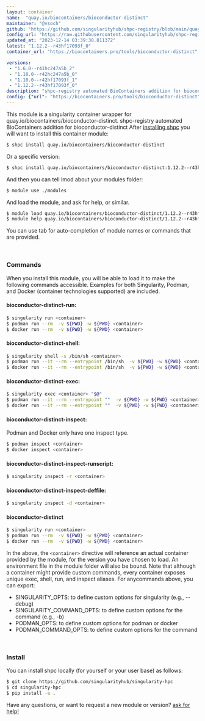 ```yaml
---
layout: container
name:  "quay.io/biocontainers/bioconductor-distinct"
maintainer: "@vsoch"
github: "https://github.com/singularityhub/shpc-registry/blob/main/quay.io/biocontainers/bioconductor-distinct/container.yaml"
config_url: "https://raw.githubusercontent.com/singularityhub/shpc-registry/main/quay.io/biocontainers/bioconductor-distinct/container.yaml"
updated_at: "2023-12-14 03:39:38.811372"
latest: "1.12.2--r43hf17093f_0"
container_url: "https://biocontainers.pro/tools/bioconductor-distinct"

versions:
 - "1.6.0--r41hc247a5b_2"
 - "1.10.0--r42hc247a5b_0"
 - "1.10.0--r42hf17093f_1"
 - "1.12.2--r43hf17093f_0"
description: "shpc-registry automated BioContainers addition for bioconductor-distinct"
config: {"url": "https://biocontainers.pro/tools/bioconductor-distinct", "maintainer": "@vsoch", "description": "shpc-registry automated BioContainers addition for bioconductor-distinct", "latest": {"1.12.2--r43hf17093f_0": "sha256:b71ceb640b7b96b519ee30ab1c82bdbc66e61cc8246df6e5e4a3b004ed44403e"}, "tags": {"1.6.0--r41hc247a5b_2": "sha256:30688b1389360b9eda0606d2868bda169ff893f0d77ee6b96569c92429848869", "1.10.0--r42hc247a5b_0": "sha256:586889d983ef45d30915d5a2e520de60b270f33896257718c80ebf060c100f6a", "1.10.0--r42hf17093f_1": "sha256:00ea17a1760f16c614e9bf986848c8d9a2cdf047e104cf039ff5f00753a179fa", "1.12.2--r43hf17093f_0": "sha256:b71ceb640b7b96b519ee30ab1c82bdbc66e61cc8246df6e5e4a3b004ed44403e"}, "docker": "quay.io/biocontainers/bioconductor-distinct"}
---
```


This module is a singularity container wrapper for quay.io/biocontainers/bioconductor-distinct.
shpc-registry automated BioContainers addition for bioconductor-distinct
After [installing shpc](#install) you will want to install this container module:


```bash
$ shpc install quay.io/biocontainers/bioconductor-distinct
```

Or a specific version:

```bash
$ shpc install quay.io/biocontainers/bioconductor-distinct:1.12.2--r43hf17093f_0
```

And then you can tell lmod about your modules folder:

```bash
$ module use ./modules
```

And load the module, and ask for help, or similar.

```bash
$ module load quay.io/biocontainers/bioconductor-distinct/1.12.2--r43hf17093f_0
$ module help quay.io/biocontainers/bioconductor-distinct/1.12.2--r43hf17093f_0
```

You can use tab for auto-completion of module names or commands that are provided.

<br>

### Commands

When you install this module, you will be able to load it to make the following commands accessible.
Examples for both Singularity, Podman, and Docker (container technologies supported) are included.

#### bioconductor-distinct-run:

```bash
$ singularity run <container>
$ podman run --rm  -v ${PWD} -w ${PWD} <container>
$ docker run --rm  -v ${PWD} -w ${PWD} <container>
```

#### bioconductor-distinct-shell:

```bash
$ singularity shell -s /bin/sh <container>
$ podman run --it --rm --entrypoint /bin/sh  -v ${PWD} -w ${PWD} <container>
$ docker run --it --rm --entrypoint /bin/sh  -v ${PWD} -w ${PWD} <container>
```

#### bioconductor-distinct-exec:

```bash
$ singularity exec <container> "$@"
$ podman run --it --rm --entrypoint ""  -v ${PWD} -w ${PWD} <container> "$@"
$ docker run --it --rm --entrypoint ""  -v ${PWD} -w ${PWD} <container> "$@"
```

#### bioconductor-distinct-inspect:

Podman and Docker only have one inspect type.

```bash
$ podman inspect <container>
$ docker inspect <container>
```

#### bioconductor-distinct-inspect-runscript:

```bash
$ singularity inspect -r <container>
```

#### bioconductor-distinct-inspect-deffile:

```bash
$ singularity inspect -d <container>
```



#### bioconductor-distinct

```bash
$ singularity run <container>
$ podman run --rm  -v ${PWD} -w ${PWD} <container>
$ docker run --rm  -v ${PWD} -w ${PWD} <container>
```


In the above, the `<container>` directive will reference an actual container provided
by the module, for the version you have chosen to load. An environment file in the
module folder will also be bound. Note that although a container
might provide custom commands, every container exposes unique exec, shell, run, and
inspect aliases. For anycommands above, you can export:

 - SINGULARITY_OPTS: to define custom options for singularity (e.g., --debug)
 - SINGULARITY_COMMAND_OPTS: to define custom options for the command (e.g., -b)
 - PODMAN_OPTS: to define custom options for podman or docker
 - PODMAN_COMMAND_OPTS: to define custom options for the command

<br>

### Install

You can install shpc locally (for yourself or your user base) as follows:

```bash
$ git clone https://github.com/singularityhub/singularity-hpc
$ cd singularity-hpc
$ pip install -e .
```

Have any questions, or want to request a new module or version? [ask for help!](https://github.com/singularityhub/singularity-hpc/issues)